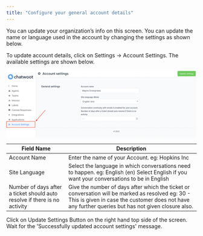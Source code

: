 ```yaml
---
title: "Configure your general account details"
---
```


You can update your organization’s info on this screen. You can update the name or language used in the account by changing the settings as shown below.

To update account details, click on Settings -> Account Settings. The available settings are shown below.

![settings-screen](./images/configure-account-details/settings-screen.png)

| Field Name | Description |
| -- | -- |
| Account Name | Enter the name of your Account. eg: Hopkins Inc |
| Site Language | Select the language in which conversations need to happen. eg: English (en) Select English if you want your  conversations to be in English |
| Number of days after a ticket should  auto resolve if there is no activity | Give the number of days after which the  ticket or conversation will be marked as  resolved  eg: 30 - This is given in case the customer  does not have any further queries but has not given closure also.  |

Click on Update Settings Button on the right hand top side of the screen. Wait for the 'Successfully updated account settings' message.
